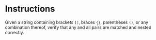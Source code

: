 # Instructions

Given a string containing brackets `[]`, braces `{}`, parentheses `()`, or any combination thereof, verify that any and all pairs are matched and nested correctly.
